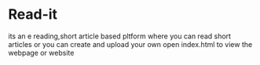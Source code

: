 # Read-it
its an e reading,short article based pltform
where you can read short articles or you can create and upload your own
open index.html to view the webpage or website
